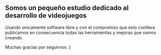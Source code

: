 ## Somos un pequeño estudio dedicado al desarrollo de videojuegos

Usando únicamente software libre y con el compromiso que esto conlleva
publicamos en consecuencia todas las herramientas y mejoras que vamos creando.

Muchas gracias por seguirnos :)

